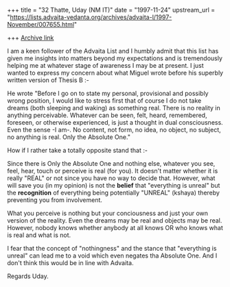 +++
title = "32 Thatte, Uday (NM IT)"
date = "1997-11-24"
upstream_url = "https://lists.advaita-vedanta.org/archives/advaita-l/1997-November/007655.html"

+++
[Archive link](https://lists.advaita-vedanta.org/archives/advaita-l/1997-November/007655.html)

I am a keen follower of the Advaita List and I humbly admit that this
list has given me insights into matters beyond my expectations and is
tremendously helping me at whatever stage of awareness I may be at
present. I just wanted to express my concern about what Miguel wrote
before his superbly written version of Thesis B :-

He wrote "Before I go on to state my personal, provisional and possibly
wrong
position, I would like to stress first that of course I do not take
dreams
(both sleeping and waking) as something real. There is no reality in
anything perceivable. Whatever can be seen, felt, heard, remembered,
foreseen, or otherwise experienced, is just a thought in dual
consciousness. Even the sense -I am-.  No content, not form, no idea, no
object, no subject, no anything is real. Only the Absolute One."

How if I rather take a totally opposite stand that :-

Since there is Only the Absolute One and nothing else, whatever you see,
feel, hear, touch or perceive is real (for you). It doesn't matter
whether it is really "REAL" or not since you have no way to decide that.
However, what will save you (in my opinion) is not the **belief** that
"everything is unreal" but the **recognition** of everything being
potentially "UNREAL" (kshaya) thereby preventing you from involvement.

What you perceive is nothing but your conciousness and just your own
version of the reality. Even the dreams may be real and objects may be
real. However, nobody knows whether anybody at all knows OR who knows
what is real and what is not.

I fear that the concept of "nothingness" and the stance that "everything
is unreal" can lead me to a void which even negates tha Absolute One.
And I don't think this would be in line with Advaita.

Regards
Uday.

